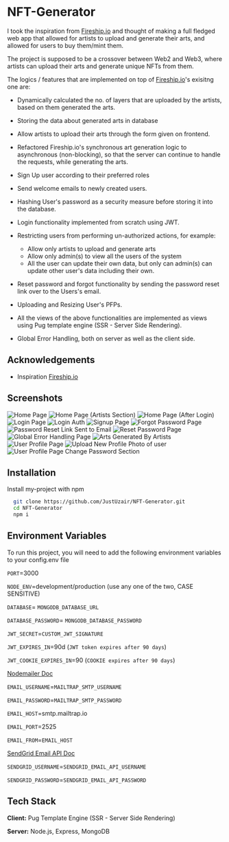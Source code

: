 # NFT-Generator

I took the inspiration from [Fireship.io](https://www.youtube.com/watch?v=meTpMP0J5E8) and thought of making a full fledged web app that allowed for artists to upload and generate their arts, and allowed for users to buy them/mint them.

The project is supposed to be a crossover between Web2 and Web3, where artists can upload their arts and generate unique
NFTs from them.

The logics / features that are implemented on top of [Fireship.io](https://www.youtube.com/watch?v=meTpMP0J5E8)'s exisitng one are:

- Dynamically calculated the no. of layers that are uploaded by the artists, based on them generated the arts.

- Storing the data about generated arts in database

- Allow artists to upload their arts through the form given on frontend.

- Refactored Fireship.io's synchronous art generation logic to asynchronous (non-blocking), so that the server can continue to handle the requests, while generating the arts.

- Sign Up user according to their preferred roles

- Send welcome emails to newly created users.

- Hashing User's password as a security measure before storing it into the database.

- Login functionality implemented from scratch using JWT.

- Restricting users from performing un-authorized actions, for example:

  - Allow only artists to upload and generate arts
  - Allow only admin(s) to view all the users of the system
  - All the user can update their own data, but only can admin(s) can update other user's data including their own.

- Reset password and forgot functionality by sending the password reset link over to the Users's email.

- Uploading and Resizing User's PFPs.

- All the views of the above functionalities are implemented as views using Pug template engine (SSR - Server Side Rendering).

- Global Error Handling, both on server as well as the client side.

## Acknowledgements

- Inspiration [Fireship.io](https://www.youtube.com/watch?v=meTpMP0J5E8)

## Screenshots

![Home Page](./Screenshots/1.jpg)
![Home Page (Artists Section)](./Screenshots/2.jpg)
![Home Page (After Login)](./Screenshots/3.jpg)
![Login Page](./Screenshots/4.jpg)
![Login Auth](./Screenshots/5.jpg)
![Signup Page](./Screenshots/6.jpg)
![Forgot Password Page](./Screenshots/7.jpg)
![Password Reset Link Sent to Email](./Screenshots/8.jpg)
![Reset Password Page](./Screenshots/9.jpg)
![Global Error Handling Page](./Screenshots/10.jpg)
![Arts Generated By Artists](./Screenshots/11.jpg)
![User Profile Page](./Screenshots/12.jpg)
![Upload New Profile Photo of user](./Screenshots/13.jpg)
![User Profile Page Change Password Section](./Screenshots/14.jpg)

## Installation

Install my-project with npm

```bash
  git clone https://github.com/JustUzair/NFT-Generator.git
  cd NFT-Generator
  npm i
```

## Environment Variables

To run this project, you will need to add the following environment variables to your config.env file

`PORT`=3000

`NODE_ENV`=development/production (use any one of the two, CASE SENSITIVE)

`DATABASE`= `MONGODB_DATABASE_URL`

`DATABASE_PASSWORD`= `MONGODB_DATABASE_PASSWORD`

`JWT_SECRET`=`CUSTOM_JWT_SIGNATURE`

`JWT_EXPIRES_IN`=90d (`JWT token expires after 90 days`)

`JWT_COOKIE_EXPIRES_IN`=90 (`COOKIE expires after 90 days`)

[Nodemailer Doc](https://nodemailer.com/smtp/#authentication)

`EMAIL_USERNAME`=`MAILTRAP_SMTP_USERNAME`

`EMAIL_PASSWORD`=`MAILTRAP_SMTP_PASSWORD`

`EMAIL_HOST`=smtp.mailtrap.io

`EMAIL_PORT`=2525

`EMAIL_FROM`=`EMAIL_HOST`

[SendGrid Email API Doc](https://app.sendgrid.com/guide/integrate/langs/smtp)

`SENDGRID_USERNAME`=`SENDGRID_EMAIL_API_USERNAME`

`SENDGRID_PASSWORD`=`SENDGRID_EMAIL_API_PASSWORD`

## Tech Stack

**Client:** Pug Template Engine (SSR - Server Side Rendering)

**Server:** Node.js, Express, MongoDB
